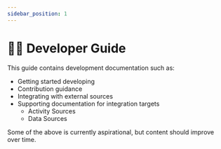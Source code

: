 ```yaml
---
sidebar_position: 1
---
```


# 👩‍💻 Developer Guide

This guide contains development documentation such as:

- Getting started developing
- Contribution guidance
- Integrating with external sources
- Supporting documentation for integration targets
  - Activity Sources
  - Data Sources

Some of the above is currently aspirational, but content should improve over time.
